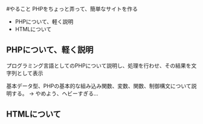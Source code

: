 #やること
PHPをちょっと弄って、簡単なサイトを作る

- PHPについて、軽く説明
- HTMLについて


## PHPについて、軽く説明
プログラミング言語としてのPHPについて説明し、処理を行わせ、その結果を文字列として表示

基本データ型、PHPの基本的な組み込み関数、変数、関数、制御構文について説明する。
-> やめよう、ヘビーすぎる…

## HTMLについて

